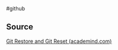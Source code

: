 #github 

## Source
[Git Restore and Git Reset (academind.com)](https://academind.com/tutorials/git-restore-and-git-reset)

